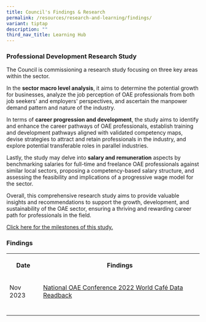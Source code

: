 ```yaml
---
title: Council's Findings & Research
permalink: /resources/research-and-learning/findings/
variant: tiptap
description: ""
third_nav_title: Learning Hub
---
```

<h3>Professional Development Research Study</h3>
<p>The Council is commissioning a research study focusing on three key areas
within the sector.</p>
<p>In the <strong>sector macro level analysis</strong>, it aims to determine
the potential growth for businesses, analyze the job perception of OAE
professionals from both job seekers' and employers' perspectives, and ascertain
the manpower demand pattern and nature of the industry.</p>
<p>In terms of <strong>career progression and development</strong>, the study
aims to identify and enhance the career pathways of OAE professionals,
establish training and development pathways aligned with validated competency
maps, devise strategies to attract and retain professionals in the industry,
and explore potential transferable roles in parallel industries.</p>
<p>Lastly, the study may delve into <strong>salary and remuneration</strong> aspects
by benchmarking salaries for full-time and freelance OAE professionals
against similar local sectors, proposing a competency-based salary structure,
and assessing the feasibility and implications of a progressive wage model
for the sector.</p>
<p>Overall, this comprehensive research study aims to provide valuable insights
and recommendations to support the growth, development, and sustainability
of the OAE sector, ensuring a thriving and rewarding career path for professionals
in the field.</p>
<p><a href="/about/milestones" rel="noopener noreferrer nofollow" target="_blank">Click here for the milestones of this study.</a>
</p>
<h3>Findings</h3>
<table>
<tbody>
<tr>
<th rowspan="1" colspan="1">
<p>Date</p>
</th>
<th rowspan="1" colspan="1">
<p>Findings</p>
</th>
</tr>
<tr>
<td rowspan="1" colspan="1">
<p>Nov 2023</p>
</td>
<td rowspan="1" colspan="1">
<p><a href="/resources/standards-and-guidelines/worldcafe/" rel="noopener noreferrer nofollow" target="_blank">National OAE Conference 2022 World Café Data Readback</a>
</p>
</td>
</tr>
<tr>
<td rowspan="1" colspan="1">
<p></p>
</td>
<td rowspan="1" colspan="1">
<p></p>
</td>
</tr>
</tbody>
</table>
<p></p>